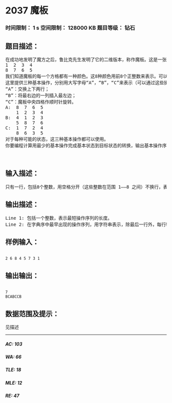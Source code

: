 # 2037 魔板   
### 时间限制： 1 s     空间限制： 128000 KB     题目等级： 钻石  
## 题目描述：  

<pre>
在成功地发明了魔方之后，鲁比克先生发明了它的二维版本，称作魔板。这是一张有8个大小相同的格子的魔板：
1  2  3  4  
8  7  6  5  
我们知道魔板的每一个方格都有一种颜色。这8种颜色用前8个正整数来表示。可以用颜色的序列来表示一种魔板状态，规定从魔板的左上角开始，沿顺时针方向依次取出整数，构成一个颜色序列。对于上图的魔板状态，我们用序列（1，2，3，4，5，6，7，8）来表示。这是基本状态。
这里提供三种基本操作，分别用大写字母“A”，“B”，“C”来表示（可以通过这些操作改变魔板的状态）：
“A”：交换上下两行；  
“B”：将最右边的一列插入最左边； 
“C”：魔板中央四格作顺时针旋转。 
A:  8  7  6  5  
    1  2  3  4  
B:  4  1  2  3  
    5  8  7  6  
C:  1  7  2  4  
    8  6  3  5  
对于每种可能的状态，这三种基本操作都可以使用。
你要编程计算用最少的基本操作完成基本状态到目标状态的转换，输出基本操作序列。
  

</pre>
  
  
## 输入描述：  

<pre>
只有一行，包括8个整数，用空格分开（这些整数在范围 1——8 之间）不换行，表示目标状态。
</pre>
  
  
## 输出描述：  

<pre>
Line 1: 包括一个整数，表示最短操作序列的长度。
Line 2: 在字典序中最早出现的操作序列，用字符串表示，除最后一行外，每行输出60个字符。
</pre>
  
  
## 样例输入：  

<pre><code>
2 6 8 4 5 7 3 1 
</code></pre>
  
  
## 输出输出：  

<pre><code>
7 
BCABCCB
</code></pre>
  
  
## 数据范围及提示：  

<pre>
见描述
</pre>
  
  
***  

##### AC: 103  
##### WA: 66  
##### TLE: 18  
##### MLE: 12  
##### RE: 47  
